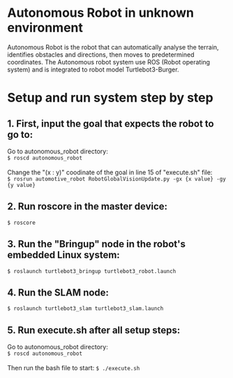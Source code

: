 # Autonomous Robot in unknown environment
Autonomous Robot is the robot that can automatically analyse the terrain, identifies obstacles and directions, then moves to predetermined coordinates.
The Autonomous robot system use ROS (Robot operating system) and is integrated to robot model Turtlebot3-Burger.
# Setup and run system step by step
## 1. First, input the goal that expects the robot to go to:
Go to autonomous_robot directory:\
```$ roscd autonomous_robot```\
\
Change the "(x : y)" coodinate of the goal in line 15 of "execute.sh" file:\
```$ rosrun automotive_robot RobotGlobalVisionUpdate.py -gx {x value} -gy {y value}```
## 2. Run roscore in the master device:
```$ roscore```
## 3. Run the "Bringup" node in the robot's embedded Linux system:
```$ roslaunch turtlebot3_bringup turtlebot3_robot.launch```
## 4. Run the SLAM node:
```$ roslaunch turtlebot3_slam turtlebot3_slam.launch```
## 5. Run execute.sh after all setup steps:
Go to autonomous_robot directory:\
```$ roscd autonomous_robot```\
\
Then run the bash file to start: 
```$ ./execute.sh```
